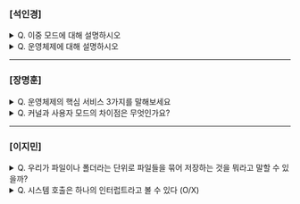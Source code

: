 ### [석인경]

<details>
  <summary> Q. 이중 모드에 대해 설명하시오 </summary>
  
CPU가 명령어를 실행하는 모드를 사용자 모드와 커널 모드로 구분하는 방식

- 사용자 모드 : 운영체제 서비스를 제공받을 수 없는 실행 모드, 자원에 접근할 수 없다.

- 커널 모드 : 운영체제 서비스를 제공받을 수 있는 실행 모드, 자원에 접근할 수 있다.

</details>

<details>
  <summary> Q. 운영체제에 대해 설명하시오 </summary>

실행할 프로그램에 필요한 자원을 할당하고, 프로그램이 올바르게 실행되도록 돕는 특별한 프로그램이다.
  
</details>

---
### [장명훈]

<details>
  <summary> Q. 운영체제의 핵심 서비스 3가지를 말해보세요 </summary>
  
  1. 프로세스 관리, CPU 스케줄링
  2. 메모리 관리, 자원 접근 및 할당
  3. 파일 시스템

</details>

<details>
  <summary> Q. 커널과 사용자 모드의 차이점은 무엇인가요? </summary>

  - 커널 영역
    - 운영체제의 핵심 서비스를 담당하는 부분
    - 운영체제를 통해서 자원에 접근이 일어나는 모드

  - 사용자 모드
    - 일반적인 응용 프로그램이 실행되는 부분
    - 프로그램 단독으로 하드웨어 자원에 접근 불가


  
</details>

--- 

### [이지민]

<details>
  <summary> Q. 우리가 파일이나 폴더라는 단위로 파일들을 묶어 저장하는 것을 뭐라고 말할 수 있을까? </summary>
    - 파일 시스템 관리

</details>

<details>
  <summary> Q. 시스템 호출은 하나의 인터럽트라고 볼 수 있다 (O/X) </summary>
    - O
    - 시스템 호출이 처리되는 방식이 하드웨어 인터럽트 처리 방식과 유사하기 때문
    - 생각보다 굉장히 많이 접근한다.


  
</details>
